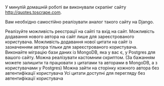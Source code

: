 У минулій домашній роботі ви виконували скрапінг сайту http://quotes.toscrape.com.

Вам необхідно самостійно реалізувати аналог такого сайту на Django.

Реалізуйте можливість реєстрації на сайті та вхід на сайт.
Можливість додавання нового автора на сайт лише для зареєстрованого користувача.
Можливість додавання нової цитати на сайт із зазначенням автора тільки для зареєстрованого користувача.
Виконайте міграцію бази даних із MongoDB, яка у вас є, у Postgres для вашого сайту. Можна реалізувати кастомним скриптом. (За бажанням можете залишити та працювати з цитатами та авторами в MongoDB, а з користувачами у Postgres)
Можна зайти на сторінку кожного автора без автентифікації користувача
Усі цитати доступні для перегляду без автентифікації користувача
